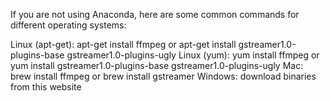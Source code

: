 If you are not using Anaconda, here are some common commands for different operating systems:

Linux (apt-get): apt-get install ffmpeg or apt-get install gstreamer1.0-plugins-base gstreamer1.0-plugins-ugly
Linux (yum): yum install ffmpeg or yum install gstreamer1.0-plugins-base gstreamer1.0-plugins-ugly
Mac: brew install ffmpeg or brew install gstreamer
Windows: download binaries from this website